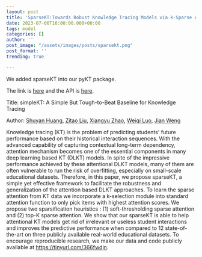 ```yaml
---
layout: post
title: 'SparseKT:Towards Robust Knowledge Tracing Models via k-Sparse Attention'
date: 2023-07-06T16:00:00.000+00:00
tags: model
categories: []
author: ''
post_image: "/assets/images/posts/sparsekt.png"
post_format: ''
trending: true

---
```

We added sparseKT into our pyKT package.

The link is [here](https://pykt-toolkit.readthedocs.io/en/latest/models.html#sparsekt) and the API is [here](https://pykt-toolkit.readthedocs.io/en/latest/pykt.models.html#module-pykt.models.sparsekt).

<!-- Original paper can be found at [Huang, Shuyan, et al. "Towards Robust Knowledge Tracing Models via k-Sparse Attention."] -->

Title: simpleKT: A Simple But Tough-to-Beat Baseline for Knowledge Tracing

Author: [Shuyan Huang](https://dl.acm.org/profile/99660544381), [Zitao Liu](https://dl.acm.org/profile/99659371148), [Xiangyu Zhao](https://dl.acm.org/profile/99659217646), [Weiqi Luo](https://dl.acm.org/profile/99660247809), [Jian Weng](https://dl.acm.org/profile/99660600581)

Knowledge tracing (KT) is the problem of predicting students' future performance based on their historical interaction sequences. With the advanced capability of capturing contextual long-term dependency, attention mechanism becomes one of the essential components in many deep learning based KT (DLKT) models. In spite of the impressive performance achieved by these attentional DLKT models, many of them are often vulnerable to run the risk of overfitting, especially on small-scale educational datasets. Therefore, in this paper, we propose sparseKT, a simple yet effective framework to facilitate the robustness and generalization of the attention based DLKT approaches. To learn the sparse attention from KT data we incorporate a k-selection module into standard attention function to only pick items with highest attention scores. We propose two sparsification heuristics : (1) soft-thresholding sparse attention and (2) top-K sparse attention. We show that our sparseKT is able to help attentional KT models get rid of irrelevant or useless student interactions and improves the predictive performance when compared to 12 state-of-the-art on three publicly available real-world educational datasets. To encourage reproducible research, we make our data and code publicly available at https://tinyurl.com/366fwdjn.

